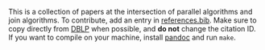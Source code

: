 This is a collection of papers at the intersection of parallel algorithms and join algorithms.
To contribute, add an entry in [references.bib](https://github.com/remysucre/parallel-join/blob/main/references.bib). 
Make sure to copy directly from [DBLP](https://dblp.org) when possible, and **do not** change the citation ID.
If you want to compile on your machine, install [pandoc](https://pandoc.org) and run `make`.
